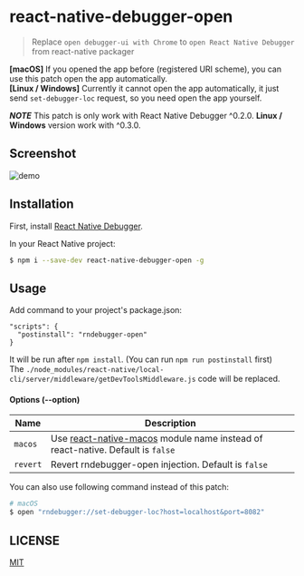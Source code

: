 # react-native-debugger-open

> Replace `open debugger-ui with Chrome` to `open React Native Debugger` from react-native packager

__[macOS]__ If you opened the app before (registered URI scheme), you can use this patch open the app automatically.  
__[Linux / Windows]__ Currently it cannot open the app automatically, it just send `set-debugger-loc` request, so you need open the app yourself.

__*NOTE*__ This patch is only work with React Native Debugger ^0.2.0. __Linux / Windows__ version work with ^0.3.0.

## Screenshot

![demo](https://cloud.githubusercontent.com/assets/3001525/15777379/59a9c654-29c1-11e6-8656-247b8450bc47.gif)

## Installation

First, install [React Native Debugger](https://github.com/jhen0409/react-native-debugger#installation).

In your React Native project:

```bash
$ npm i --save-dev react-native-debugger-open -g
```

## Usage

Add command to your project's package.json:

```
"scripts": {
  "postinstall": "rndebugger-open"
}
```

It will be run after `npm install`. (You can run `npm run postinstall` first)  
The `./node_modules/react-native/local-cli/server/middleware/getDevToolsMiddleware.js` code will be replaced.

#### Options (--option)

Name                  | Description
-------------         | -------------
`macos`             | Use [react-native-macos](https://github.com/ptmt/react-native-macos) module name instead of react-native. Default is `false`
`revert`              | Revert rndebugger-open injection. Default is `false`

You can also use following command instead of this patch:

```bash
# macOS
$ open "rndebugger://set-debugger-loc?host=localhost&port=8082"
```

## LICENSE

[MIT](https://github.com/jhen0409/react-native-debugger/blob/master/LICENSE.md)
